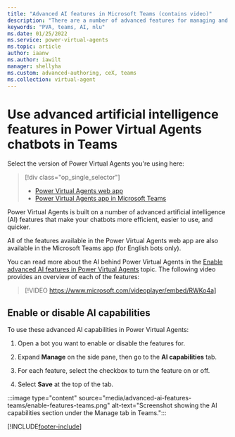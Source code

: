 ```yaml
---
title: "Advanced AI features in Microsoft Teams (contains video)"
description: "There are a number of advanced features for managing and utilizing AI within the Power Virtual Agents app in Microsoft Teams."
keywords: "PVA, teams, AI, nlu"
ms.date: 01/25/2022
ms.service: power-virtual-agents
ms.topic: article
author: iaanw
ms.author: iawilt
manager: shellyha
ms.custom: advanced-authoring, ceX, teams
ms.collection: virtual-agent
---
```


# Use advanced artificial intelligence features in Power Virtual Agents chatbots in Teams

Select the version of Power Virtual Agents you're using here:

> [!div class="op_single_selector"]
>
> - [Power Virtual Agents web app](../advanced-ai-features.md)
> - [Power Virtual Agents app in Microsoft Teams](advanced-ai-features-teams.md)

Power Virtual Agents is built on a number of advanced artificial intelligence (AI) features that make your chatbots more efficient, easier to use, and quicker.

All of the features available in the Power Virtual Agents web app are also available in the Microsoft Teams app (for English bots only).

You can read more about the AI behind Power Virtual Agents in the [Enable advanced AI features in Power Virtual Agents](../advanced-ai-features.md) topic. The following video provides an overview of each of the features:  

>  
> [!VIDEO https://www.microsoft.com/videoplayer/embed/RWKo4a]
>  

## Enable or disable AI capabilities

To use these advanced AI capabilities in Power Virtual Agents:

1. Open a bot you want to enable or disable the features for.

1. Expand **Manage** on the side pane, then go to the **AI capabilities** tab.

1. For each feature, select the checkbox to turn the feature on or off.

1. Select **Save** at the top of the tab.

:::image type="content" source="media/advanced-ai-features-teams/enable-features-teams.png" alt-text="Screenshot showing the AI capabilities section under the Manage tab in Teams.":::

[!INCLUDE[footer-include](../includes/footer-banner.md)]
